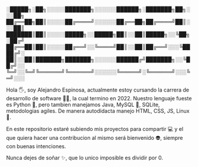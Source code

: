 
░█████╗░██╗░░░░░███████╗░░░░░░██████╗░███████╗██╗░░░██╗
██╔══██╗██║░░░░░██╔════╝░░░░░░██╔══██╗██╔════╝██║░░░██║
███████║██║░░░░░█████╗░░█████╗██║░░██║█████╗░░╚██╗░██╔╝
██╔══██║██║░░░░░██╔══╝░░╚════╝██║░░██║██╔══╝░░░╚████╔╝░
██║░░██║███████╗███████╗░░░░░░██████╔╝███████╗░░╚██╔╝░░
╚═╝░░╚═╝╚══════╝╚══════╝░░░░░░╚═════╝░╚══════╝░░░╚═╝░░░

Hola 🖐, soy Alejandro Espinosa, actualmente estoy cursando la carrera de desarrollo de software 👨‍💻, la cual termino en 2022.
Nuestro lenguaje fueste es Python 🐍, pero tambien manejamos Java, MySQL 🐬, SQLite, metodologias agiles.
De manera autodidacta manejo HTML, CSS, JS, Linux 🐧.

En este repositorio estaré subiendo mis proyectos para compartir 💻 y el que quiera hacer una contribucion al mismo será 
bienvenido 👽, siempre con buenas intenciones.

Nunca dejes de soñar ✨, que lo unico imposible es dividir por 0.
